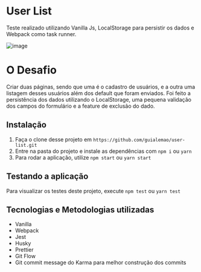 
# User List

Teste realizado utilizando Vanilla Js, LocalStorage para persistir os dados e Webpack como task runner.

![image](https://i.imgur.com/e8YntT4.gif)

# O Desafio

Criar duas páginas, sendo que uma é o cadastro de usuários, e a outra uma listagem desses usuários além dos default que foram enviados.
Foi feito a persistência dos dados utilizando o LocalStorage, uma pequena validação dos campos do formulário e a feature de exclusão do dado.

## Instalação

1. Faça o clone desse projeto em `https://github.com/guialemao/user-list.git`
2. Entre na pasta do projeto e instale as dependências com `npm i` ou `yarn`
3. Para rodar a aplicação, utilize `npm start` ou `yarn start`

## Testando a aplicação

Para visualizar os testes deste projeto, execute `npm test` ou `yarn test`

## Tecnologias e Metodologias utilizadas

* Vanilla
* Webpack
* Jest
* Husky
* Prettier
* Git Flow
* Git commit message do Karma para melhor construção dos commits 
